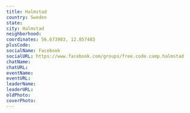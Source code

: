 ```yaml
---
title: Halmstad
country: Sweden
state: 
city: Halmstad
neighborhood: 
coordinates: 56.673983, 12.857483
plusCode:
socialName: Facebook
socialURL: https://www.facebook.com/groups/free.code.camp.halmstad
chatName:
chatURL:
eventName:
eventURL:
leaderName:
leaderURL:
oldPhoto: 
coverPhoto:
---
```

